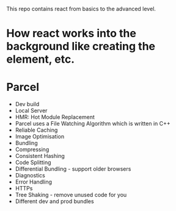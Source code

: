 This repo contains react from basics to the advanced level.

# How react works into the background like creating the element, etc.

# Parcel

- Dev build
- Local Server
- HMR: Hot Module Replacement
- Parcel uses a File Watching Algorithm which is written in C++
- Reliable Caching
- Image Optimisation
- Bundling
- Compressing
- Consistent Hashing
- Code Splitting
- Differential Bundling - support older browsers
- Diagnostics
- Error Handling
- HTTPs
- Tree Shaking - remove unused code for you
- Different dev and prod bundles
